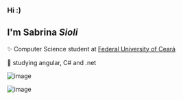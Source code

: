 ### Hi :)
## I'm Sabrina *Sioli*

✨ Computer Science student at <a href=“https://cc.ufc.br“> Federal University of Ceará </a>

📖 studying angular, C# and .net

 ![image](https://img.shields.io/badge/LinkedIn-0077B5?style=for-the-badge&logo=linkedin&logoColor=white)
 </p>
 
 ![image](https://github-readme-stats.vercel.app/api?username=SabrinaSioli)

<!--
**SabrinaSioli/SabrinaSioli** is a ✨ _special_ ✨ repository because its `README.md` (this file) appears on your GitHub profile.

Here are some ideas to get you started:

- 🔭 I’m currently working on ...
- 🌱 I’m currently learning ...
- 👯 I’m looking to collaborate on ...
- 🤔 I’m looking for help with ...
- 💬 Ask me about ...
- 📫 How to reach me: ...
- 😄 Pronouns: ...
- ⚡ Fun fact: ...
-->
